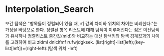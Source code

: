 # Interpolation_Search
보간 탐색은 "항목들이 정렬되어 있을 때, 키 값의 차이와 위치의 차이는 비례한다."는 가정을 바탕으로 한다.
정렬된 항목 리스트에 대해 탐색이 이루어진다는 점은 이진탐색과 유사하나 정렬리스트 중간값(mid)와 비교하는 대신 탐색키와 탐색 경계값과의 차이를 고려하여 비교 zldml dnlclfmf rufwjdgksek.
(list[right]-list[left);(key-list[left])=(right-left):(탐색 위치 -left)
